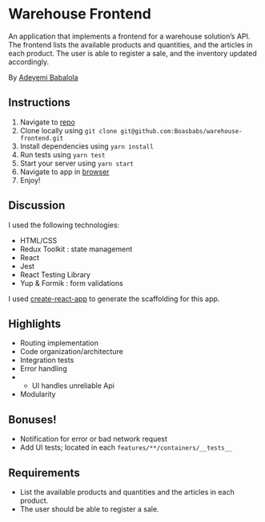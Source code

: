 # Warehouse Frontend

An application that implements a frontend for a warehouse solution’s API.
The frontend lists the available products and quantities, and the articles in each product. The user is able to register a sale,
and the inventory updated accordingly.

By [Adeyemi Babalola](mailto:babalolasimeon@gmail.com)

## Instructions

1. Navigate to [repo](https://github.com/Boasbabs/warehouse-frontend.git)
2. Clone locally using
   `git clone git@github.com:Boasbabs/warehouse-frontend.git`
3. Install dependencies using `yarn install`
4. Run tests using `yarn test`
5. Start your server using `yarn start`
6. Navigate to app in [browser](http://localhost:3000)
7. Enjoy!

## Discussion

I used the following technologies:

- HTML/CSS
- Redux Toolkit : state management
- React
- Jest
- React Testing Library
- Yup & Formik : form validations

I used [create-react-app](https://goo.gl/26jfy4)
to generate the scaffolding for this app.

## Highlights

- Routing implementation
- Code organization/architecture
- Integration tests
- Error handling
- - UI handles unreliable Api
- Modularity

## Bonuses!

- Notification for error or bad network request
- Add UI tests; located in each `features/**/containers/__tests__`

## Requirements

- List the available products and quantities and the articles in each product.
- The user should be able to register a sale.
